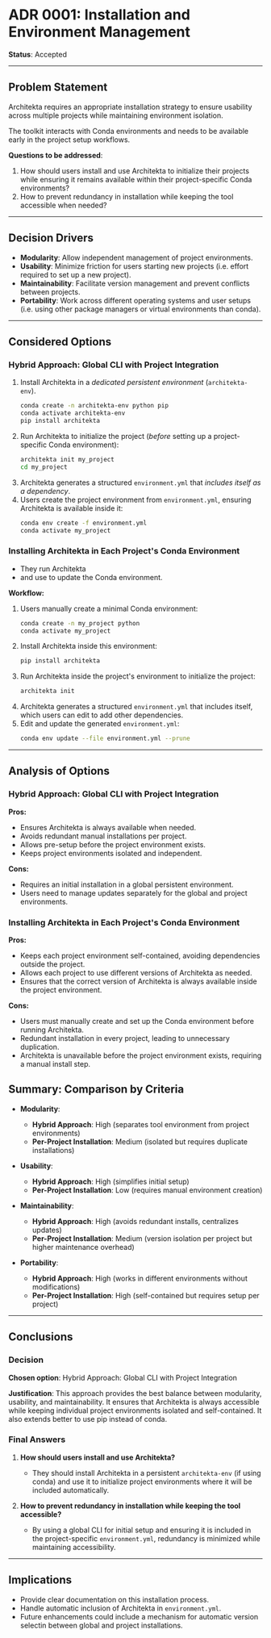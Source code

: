 # ADR 0001: Installation and Environment Management

**Status**: Accepted

---

## Problem Statement

Architekta requires an appropriate installation strategy to ensure usability across multiple
projects while maintaining environment isolation.

The toolkit interacts with Conda environments and needs to be available early in the project setup
workflows.

**Questions to be addressed**:
1. How should users install and use Architekta to initialize their projects while ensuring it
   remains available within their project-specific Conda environments?
2. How to prevent redundancy in installation while keeping the tool accessible when needed?

---

## Decision Drivers

- **Modularity**: Allow independent management of project environments.
- **Usability**: Minimize friction for users starting new projects (i.e. effort required to set up a
  new project).
- **Maintainability**: Facilitate version management and prevent conflicts between projects.
- **Portability**: Work across different operating systems and user setups (i.e. using other package
  managers or virtual environments than conda).

---

## Considered Options

### Hybrid Approach: Global CLI with Project Integration

1. Install Architekta in a *dedicated persistent environment* (`architekta-env`).
   ```sh
   conda create -n architekta-env python pip
   conda activate architekta-env
   pip install architekta
   ```
2. Run Architekta to initialize the project (*before* setting up a project-specific Conda
   environment):
   ```sh
   architekta init my_project
   cd my_project
   ```
3. Architekta generates a structured `environment.yml` that *includes itself as a dependency*.
4. Users create the project environment from `environment.yml`, ensuring Architekta is available
   inside it:
   ```sh
   conda env create -f environment.yml
   conda activate my_project
   ```

### Installing Architekta in Each Project's Conda Environment

- They run Architekta
-  and use to update the
  Conda environment.

**Workflow:**
1. Users manually create a minimal Conda environment:
   ```sh
   conda create -n my_project python
   conda activate my_project
   ```
2. Install Architekta inside this environment:
   ```sh
   pip install architekta
   ```
3. Run Architekta inside the project's environment to initialize the project:
   ```sh
   architekta init
   ```
4. Architekta generates a structured `environment.yml` that includes itself, which users can edit to
   add other dependencies.
5. Edit and update the generated `environment.yml`:
   ```sh
   conda env update --file environment.yml --prune
   ```

---

## Analysis of Options

### **Hybrid Approach: Global CLI with Project Integration**

**Pros:**
- Ensures Architekta is always available when needed.
- Avoids redundant manual installations per project.
- Allows pre-setup before the project environment exists.
- Keeps project environments isolated and independent.

**Cons:**
- Requires an initial installation in a global persistent environment.
- Users need to manage updates separately for the global and project environments.

### **Installing Architekta in Each Project's Conda Environment**

**Pros:**
- Keeps each project environment self-contained, avoiding dependencies outside the project.
- Allows each project to use different versions of Architekta as needed.
- Ensures that the correct version of Architekta is always available inside the project
  environment.

**Cons:**
- Users must manually create and set up the Conda environment before running Architekta.
- Redundant installation in every project, leading to unnecessary duplication.
- Architekta is unavailable before the project environment exists, requiring a manual install
  step.

## Summary: Comparison by Criteria

- **Modularity**:
  - **Hybrid Approach**: High (separates tool environment from project environments)
  - **Per-Project Installation**: Medium (isolated but requires duplicate installations)

- **Usability**:
  - **Hybrid Approach**: High (simplifies initial setup)
  - **Per-Project Installation**: Low (requires manual environment creation)

- **Maintainability**:
  - **Hybrid Approach**: High (avoids redundant installs, centralizes updates)
  - **Per-Project Installation**: Medium (version isolation per project but higher maintenance
    overhead)

- **Portability**:
  - **Hybrid Approach**: High (works in different environments without modifications)
  - **Per-Project Installation**: High (self-contained but requires setup per project)

---

## Conclusions

### Decision

**Chosen option**: Hybrid Approach: Global CLI with Project Integration

**Justification**: This approach provides the best balance between modularity, usability, and
maintainability. It ensures that Architekta is always accessible while keeping individual project
environments isolated and self-contained. It also extends better to use pip instead of conda.

### Final Answers

1. **How should users install and use Architekta?**
   - They should install Architekta in a persistent `architekta-env` (if using conda) and use it to
     initialize project environments where it will be included automatically.

2. **How to prevent redundancy in installation while keeping the tool accessible?**
   - By using a global CLI for initial setup and ensuring it is included in the project-specific
     `environment.yml`, redundancy is minimized while maintaining accessibility.

---

## Implications

- Provide clear documentation on this installation process.
- Handle automatic inclusion of Architekta in `environment.yml`.
- Future enhancements could include a mechanism for automatic version selectin between global and
  project installations.
